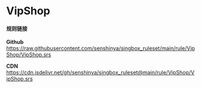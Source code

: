 # VipShop

#### 规则链接

**Github**
https://raw.githubusercontent.com/senshinya/singbox_ruleset/main/rule/VipShop/VipShop.srs

**CDN**
https://cdn.jsdelivr.net/gh/senshinya/singbox_ruleset@main/rule/VipShop/VipShop.srs